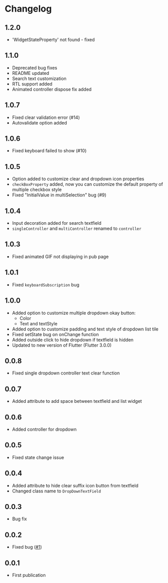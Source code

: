 # Changelog

## 1.2.0
- 'WidgetStateProperty' not found - fixed

## 1.1.0
- Deprecated bug fixes
- README updated
- Search text customization
- RTL support added
- Animated controller dispose fix added

## 1.0.7
- Fixed clear validation error (#14)
- Autovalidate option added

## 1.0.6
- Fixed keyboard failed to show (#10)

## 1.0.5
- Option added to customize clear and dropdown icon properties
- `checkBoxProperty` added, now you can customize the default property of multiple checkbox style
- Fixed "InitialValue in multiSelection" bug (#9)

## 1.0.4
- Input decoration added for search textfield
- `singleController` and `multiController` renamed to `controller`

## 1.0.3
- Fixed animated GIF not displaying in pub page

## 1.0.1
- Fixed `keyboardSubscription` bug

## 1.0.0
- Added option to customize multiple dropdown okay button:
  - Color
  - Text and textStyle
- Added option to customize padding and text style of dropdown list tile
- Fixed setState bug on onChange function
- Added outside click to hide dropdown if textfield is hidden
- Updated to new version of Flutter (Flutter 3.0.0)

## 0.0.8
- Fixed single dropdown controller text clear function

## 0.0.7
- Added attribute to add space between textfield and list widget

## 0.0.6
- Added controller for dropdown

## 0.0.5
- Fixed state change issue

## 0.0.4
- Added attribute to hide clear suffix icon button from textfield
- Changed class name to `DropDownTextField`

## 0.0.3
- Bug fix

## 0.0.2
- Fixed bug ([#1](https://github.com/srtraj/dropdown_textfield/issues/1))

## 0.0.1
- First publication
